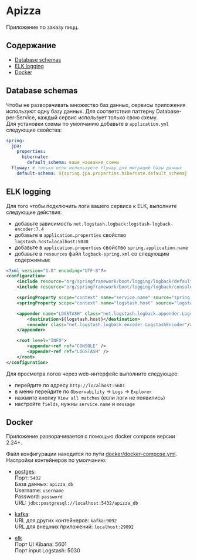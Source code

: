 # Apizza
Приложение по заказу пицц.

## Содержание
* [Database schemas](#Database-schemas)
* [ELK logging](#ELK-logging)
* [Docker](#Docker)

## Database schemas
Чтобы не разворачивать множество баз данных, сервисы приложения используют одну базу данных.
Для соответствия паттерну Database-per-Service, каждый сервис использует только свою схему.  
Для установки схемы по умолчанию добавьте в `application.yml` следующие свойства:
```yml
spring:
  jpa:
    properties:
      hibernate:
        default_schema: ваше_название_схемы
  flyway: # только если используете flyway для миграций базы данных
    default-schema: ${spring.jpa.properties.hibernate.default_schema}
```

## ELK logging
Для того чтобы подключить логи вашего сервиса к ELK, выполните следующие действия:
* добавьте зависимость `net.logstash.logback:logstash-logback-encoder:7.4`
* добавьте в `application.properties` свойство `logstash.host=localhost:5030`
* добавьте в `application.properties` свойство `spring.application.name`
* добавьте в `resources` файл `logback-spring.xml` со следующим содержимым:
```xml
<?xml version="1.0" encoding="UTF-8"?>
<configuration>
    <include resource="org/springframework/boot/logging/logback/defaults.xml"/>
    <include resource="org/springframework/boot/logging/logback/console-appender.xml"/>

    <springProperty scope="context" name="service.name" source="spring.application.name" />
    <springProperty scope="context" name="logstash.host" source="logstash.host" />

    <appender name="LOGSTASH" class="net.logstash.logback.appender.LogstashTcpSocketAppender">
        <destination>${logstash.host}</destination>
        <encoder class="net.logstash.logback.encoder.LogstashEncoder"/>
    </appender>

    <root level="INFO">
        <appender-ref ref="CONSOLE" />
        <appender-ref ref="LOGSTASH" />
    </root>
</configuration>
```

Для просмотра логов через web-интерфейс выполните следующее:
* перейдите по адресу `http://localhost:5601`
* в меню перейдите по `Observability` -> `Logs` -> `Explorer`
* нажмите кнопку `View all matches` (если логи не появились)
* настройте `fields`, нужны `service.name` и `message` 

## Docker
Приложение разворачивается с помощью docker compose версии 2.24+.
  
Файл конфигурации находится по пути [docker/docker-compose.yml](./docker/docker-compose.yml).  
Настройки контейнеров по умолчанию:
* [postges](./docker/postgres.env):  
Порт: `5432`  
База данных: `apizza_db`  
Username: `username`  
Password: `password`  
URL: `jdbc:postgresql://localhost:5432/apizza_db`


* [kafka](./docker/kafka.env):  
URL для других контейнеров: `kafka:9092`  
URL для внешних приложений: `localhost:29092`


* [elk](./docker/elk.env)  
Порт UI Kibana: 5601  
Порт input Logstash: 5030